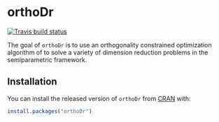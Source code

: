 
# orthoDr

<!-- badges: start -->
  [![Travis build status](https://travis-ci.org/coatless/orthoDr.svg?branch=master)](https://travis-ci.org/coatless/orthoDr)
<!-- badges: end -->
  
The goal of `orthoDr` is to use an orthogonality constrained optimization
algorithm of to solve a variety of dimension reduction problems in the
semiparametric framework.

## Installation

You can install the released version of `orthoDr` from [CRAN](https://CRAN.R-project.org/package=orthoDr) with:

``` r
install.packages("orthoDr")
```
